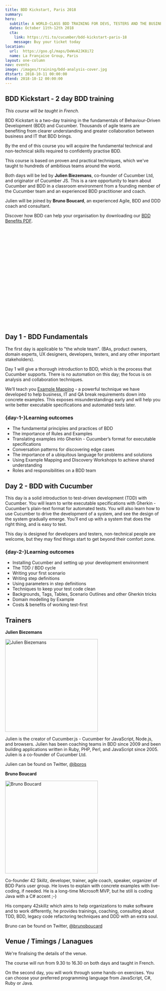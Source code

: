 ```yaml
---
title: BDD Kickstart, Paris 2018
summary: 
hero:
  subtitle: A WORLD-CLASS BDD TRAINING FOR DEVS, TESTERS AND THE BUSINESS
  dates: October 11th-12th 2018
  cta:
    link: https://ti.to/cucumber/bdd-kickstart-paris-18
    message: Buy your ticket today
location:
  url:  https://goo.gl/maps/DeWvA2JK8i72
  name: La Française Group, Paris
layout: one-column
nav: events
image: /images/training/bdd-analysis-cover.jpg
dtstart: 2018-10-11 00:00:00
dtend: 2018-10-12 00:00:00
---
```


## BDD Kickstart - 2 day BDD training 

*This course will be taught in French.*

BDD Kickstart is a two-day training in the fundamentals of Behaviour-Driven Development (BDD) and Cucumber. Thousands of agile teams are benefiting from clearer understanding and greater collaboration between business and IT that BDD brings.

By the end of this course you will acquire the fundamental technical and non-technical skills required to confidently practise BDD.

This course is based on proven and practical techniques, which we've taught to hundreds of ambitious teams around the world.

Both days will be led by **Julien Biezemans**, co-founder of Cucumber Ltd, and originator of Cucumber JS. This is a rare opportunity to learn about Cucumber and BDD in a classroom environment from a founding member of the Cucumber team and an experienced BDD practitioner and coach. 

Julien will be joined by **Bruno Boucard**, an experienced Agile, BDD and DDD coach and consultant. 


Discover how BDD can help your organisation by downloading our [BDD Benefits PDF](https://cucumber.io/bdd-benefits.pdf).

<div class="row"><div class="col-md-6 col-md-offset-3"><script src="//fast.wistia.com/embed/medias/953ry8h08l.jsonp" async></script><script src="//fast.wistia.com/assets/external/E-v1.js" async></script><div class="wistia_responsive_padding" style="padding:56.25% 0 28px 0;position:relative;"><div class="wistia_responsive_wrapper" style="height:100%;left:0;position:absolute;top:0;width:100%;"><div class="wistia_embed wistia_async_953ry8h08l videoFoam=true" style="height:100%;width:100%">&nbsp;</div></div></div></div></div>


## Day 1 - BDD Fundamentals

The first day is applicable to "the whole team".  (BAs, product owners, domain experts, UX designers, developers, testers, and any other important stakeholders).

Day 1 will give a thorough introduction to BDD, which is the process that Cucumber supports. There is no automation on this day; the focus is on analysis and collaboration techniques.

We’ll teach you [Example Mapping](https://cucumber.io/blog/2015/12/08/example-mapping-introduction) - a powerful technique we have developed to help business, IT and QA break requirements down into concrete examples. This exposes misunderstandings early and will help you write better executable specifications and automated tests later.

### {day-1-}Learning outcomes

* The fundamental principles and practices of BDD
* The importance of Rules and Examples
* Translating examples into Gherkin - Cucumber’s format for executable specifications
* Conversation patterns for discovering edge cases
* The importance of a ubiquitous language for problems and solutions
* Using Example Mapping and Discovery Workshops to achieve shared understanding
* Roles and responsibilities on a BDD team


## Day 2 - BDD with Cucumber

This day is a solid introduction to test-driven development (TDD) with Cucumber. You will learn to write executable specifications with Gherkin - Cucumber’s plain-text format for automated tests. You will also learn how to use Cucumber to drive the development of a system, and see the design of the system gradually emerge. You’ll end up with a system that does the right thing, and is easy to test.

This day is designed for developers and testers, non-technical people are welcome, but they may find things start to get beyond their comfort zone.

### {day-2-}Learning outcomes
* Installing Cucumber and setting up your development environment
* The TDD / BDD cycle
* Writing your first scenario
* Writing step definitions
* Using parameters in step definitions
* Techniques to keep your test code clean
* Backgrounds, Tags, Tables, Scenario Outlines and other Gherkin tricks
* Domain modelling by Example
* Costs & benefits of working test-first

## Trainers

**Julien Biezemans**

<img src="{{ site.url }}/images/headshots/julien.jpg" alt="Julien Biezemans" height="300" width="300">

Julien is the creator of Cucumber.js - Cucumber for JavaScript, Node.js, and browsers. Julien has been coaching teams in BDD since 2009 and been building applications written in Ruby, PHP, Perl, and JavaScript since 2005. Julien is a co-founder of Cucumber Ltd.

Julien can be found on Twitter, [@jbpros](https://twitter.com/jbpros)

**Bruno Boucard**

<img src="{{ site.url }}/images/headshots/bruno-headshot.jpg" alt="Bruno Boucard" height="300" width="300">

Co-founder 42 Skillz, developer, trainer, agile coach, speaker, organizer of BDD Paris user group. He loves to explain with concrete examples with live-coding, if needed. He is a long-time Microsoft MVP, but he still is coding Java with a C# accent ;-)

His company 42skillz which aims to help organizations to make software and to work differently, he provides trainings, coaching, consulting about TDD, BDD, legacy code refactoring techniques and DDD with an extra soul.


Bruno can be found on Twitter, [@brunoboucard](https://twitter.com/brunoboucard)

## Venue / Timings / Lanagues

We're finalising the details of the venue. 

The course will run from 9.30 to 16.30 on both days and taught in French. 

On the second day, you will work through some hands-on exercises. You can choose your preferred programming language from JavaScript, C#, Ruby or Java. 

<!-- Drip -->
<script type="text/javascript">
  var _dcq = _dcq || [];
  var _dcs = _dcs || {}; 
  _dcs.account = '7849462';
  
  (function() {
    var dc = document.createElement('script');
    dc.type = 'text/javascript'; dc.async = true; 
    dc.src = '//tag.getdrip.com/7849462.js';
    var s = document.getElementsByTagName('script')[0];
    s.parentNode.insertBefore(dc, s);
  })();
</script>

